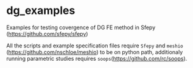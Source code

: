 # dg_examples
Examples for testing covergence of DG FE method in Sfepy (https://github.com/sfepy/sfepy)

All the scripts and example specification files require `Sfepy` and `meshio` (https://github.com/nschloe/meshio) to be on python path, 
additionaly running parametric studies requires `soops`(https://github.com/rc/soops).
